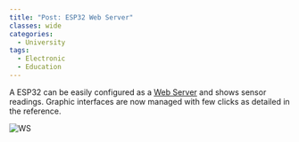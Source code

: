 ```yaml
---
title: "Post: ESP32 Web Server"
classes: wide
categories:
  - University
tags:
  - Electronic
  - Education
---
```


A ESP32 can be easily configured as a [Web Server](https://randomnerdtutorials.com/esp32-web-server-gauges/) and shows sensor readings. Graphic interfaces are now managed with few clicks as detailed in the reference.

![WS](https://i0.wp.com/randomnerdtutorials.com/wp-content/uploads/2021/11/ESP32-Gauges-Web-Server-Overview.png?w=750&quality=100&strip=all&ssl=1)

